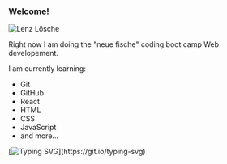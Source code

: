 ### Welcome!

![Lenz Lösche](https://www.lenz-loesche.de/bilder/lenz.png)

Right now I am doing the "neue fische" coding boot camp Web developement.

I am currently learning:
- Git
- GitHub
- React
- HTML
- CSS
- JavaScript
- and more...

[![Typing SVG](https://readme-typing-svg.demolab.com/?lines=Great+to+see+you;Have+fun!)](https://git.io/typing-svg)
